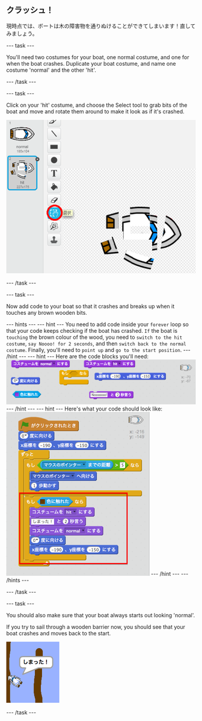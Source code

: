 ## クラッシュ！

現時点では、ボートは木の障害物を通りぬけることができてしまいます！直してみましょう。

\--- task \---

You'll need two costumes for your boat, one normal costume, and one for when the boat crashes. Duplicate your boat costume, and name one costume 'normal' and the other 'hit'.

\--- /task \---

\--- task \---

Click on your 'hit' costume, and choose the Select tool to grab bits of the boat and move and rotate them around to make it look as if it's crashed.

![screenshot](images/boat-hit-costume.png)

\--- /task \---

\--- task \---

Now add code to your boat so that it crashes and breaks up when it touches any brown wooden bits.

\--- hints \--- \--- hint \--- You need to add code inside your `forever` loop so that your code keeps checking if the boat has crashed. `If` the boat is `touching` the brown colour of the wood, you need to `switch to the hit costume`, `say Noooo! for 2 seconds`, and then `switch back to the normal costume`. Finally, you'll need to `point up` and `go to the start position`. \--- /hint \--- \--- hint \--- Here are the code blocks you'll need: ![screenshot](images/boat-hit-blocks.png) \--- /hint \--- \--- hint \--- Here's what your code should look like: ![screenshot](images/boat-hit-code.png) \--- /hint \--- \--- /hints \---

\--- /task \---

\--- task \---

You should also make sure that your boat always starts out looking 'normal'.

If you try to sail through a wooden barrier now, you should see that your boat crashes and moves back to the start.

![screenshot](images/boat-crash.png)

\--- /task \---